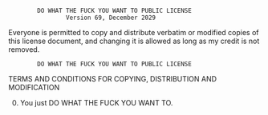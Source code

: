             DO WHAT THE FUCK YOU WANT TO PUBLIC LICENSE
                    Version 69, December 2029

 Everyone is permitted to copy and distribute verbatim or modified
 copies of this license document, and changing it is allowed as long
 as my credit is not removed.

            DO WHAT THE FUCK YOU WANT TO PUBLIC LICENSE
   TERMS AND CONDITIONS FOR COPYING, DISTRIBUTION AND MODIFICATION

  0. You just DO WHAT THE FUCK YOU WANT TO.
